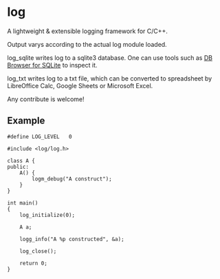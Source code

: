 # log

A lightweight & extensible logging framework for C/C++.

Output varys according to the actual log module loaded.

log_sqlite writes log to a sqlite3 database.
One can use tools such as
[DB Browser for SQLite](https://github.com/sqlitebrowser/sqlitebrowser)
to inspect it.

log_txt writes log to a txt file, which can be converted to spreadsheet
by LibreOffice Calc, Google Sheets or Microsoft Excel.

Any contribute is welcome!

## Example

	#define LOG_LEVEL	0

	#include <log/log.h>

	class A {
	public:
		A() {
			logm_debug("A construct");
		}
	}

	int main()
	{
		log_initialize(0);

		A a;

		logg_info("A %p constructed", &a);

		log_close();

		return 0;
	}
